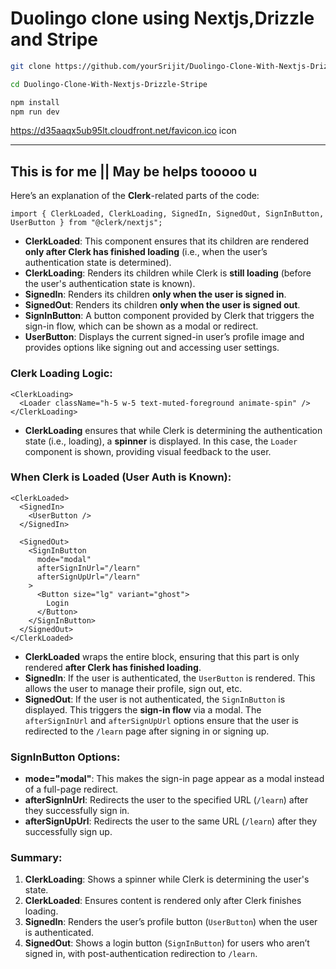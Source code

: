 # Duolingo clone using Nextjs,Drizzle and Stripe
```bash
git clone https://github.com/yourSrijit/Duolingo-Clone-With-Nextjs-Drizzle-Stripe.git

cd Duolingo-Clone-With-Nextjs-Drizzle-Stripe

npm install
npm run dev
```










https://d35aaqx5ub95lt.cloudfront.net/favicon.ico icon











---
## This is for me || May be helps tooooo u
Here’s an explanation of the **Clerk**-related parts of the code:

```tsx
import { ClerkLoaded, ClerkLoading, SignedIn, SignedOut, SignInButton, UserButton } from "@clerk/nextjs";
```
- **ClerkLoaded**: This component ensures that its children are rendered **only after Clerk has finished loading** (i.e., when the user’s authentication state is determined).
- **ClerkLoading**: Renders its children while Clerk is **still loading** (before the user's authentication state is known).
- **SignedIn**: Renders its children **only when the user is signed in**.
- **SignedOut**: Renders its children **only when the user is signed out**.
- **SignInButton**: A button component provided by Clerk that triggers the sign-in flow, which can be shown as a modal or redirect.
- **UserButton**: Displays the current signed-in user’s profile image and provides options like signing out and accessing user settings.

### Clerk Loading Logic:
```tsx
<ClerkLoading>
  <Loader className="h-5 w-5 text-muted-foreground animate-spin" />
</ClerkLoading>
```
- **ClerkLoading** ensures that while Clerk is determining the authentication state (i.e., loading), a **spinner** is displayed. In this case, the `Loader` component is shown, providing visual feedback to the user.

### When Clerk is Loaded (User Auth is Known):
```tsx
<ClerkLoaded>
  <SignedIn>
    <UserButton />
  </SignedIn>
  
  <SignedOut>
    <SignInButton 
      mode="modal"
      afterSignInUrl="/learn"
      afterSignUpUrl="/learn"
    >
      <Button size="lg" variant="ghost">
        Login
      </Button>
    </SignInButton>
  </SignedOut>
</ClerkLoaded>
```
- **ClerkLoaded** wraps the entire block, ensuring that this part is only rendered **after Clerk has finished loading**.
- **SignedIn**: If the user is authenticated, the `UserButton` is rendered. This allows the user to manage their profile, sign out, etc.
- **SignedOut**: If the user is not authenticated, the `SignInButton` is displayed. This triggers the **sign-in flow** via a modal. The `afterSignInUrl` and `afterSignUpUrl` options ensure that the user is redirected to the `/learn` page after signing in or signing up.

### SignInButton Options:
- **mode="modal"**: This makes the sign-in page appear as a modal instead of a full-page redirect.
- **afterSignInUrl**: Redirects the user to the specified URL (`/learn`) after they successfully sign in.
- **afterSignUpUrl**: Redirects the user to the same URL (`/learn`) after they successfully sign up.

### Summary:
1. **ClerkLoading**: Shows a spinner while Clerk is determining the user's state.
2. **ClerkLoaded**: Ensures content is rendered only after Clerk finishes loading.
3. **SignedIn**: Renders the user’s profile button (`UserButton`) when the user is authenticated.
4. **SignedOut**: Shows a login button (`SignInButton`) for users who aren’t signed in, with post-authentication redirection to `/learn`.
